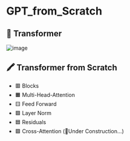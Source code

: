 # GPT_from_Scratch

## 🧩 Transformer
![image](https://github.com/sunRise9551/GPT_from_Scratch/assets/73736246/0732d120-1a2c-47f6-ace7-0730d0357974)

## 🖍 Transformer from Scratch
- 🟥 Blocks
- 🟧 Multi-Head-Attention
- 🟨 Feed Forward
- 🟩 Layer Norm
- 🟦 Residuals
- 🟪 Cross-Attention (🔨Under Construction...)

